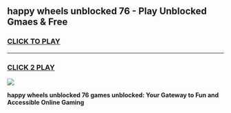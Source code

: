 
## happy wheels unblocked 76 - Play Unblocked Gmaes & Free
<h3>
<a href="https://news.freeplayer.one?title=happy_wheels_unblocked_76&ref=23F">CLICK TO PLAY</a></h3>
<hr>

<h3>
<a href="https://news.freeplayer.one?title=happy_wheels_unblocked_76&ref=23F">CLICK 2 PLAY</a>
  
</h3>

<a href="https://news.freeplayer.one?title=happy_wheels_unblocked_76&ref=23F/"><img src="https://clearcache.store/games.png"></a>


**happy wheels unblocked 76 games unblocked: Your Gateway to Fun and Accessible Online Gaming**
